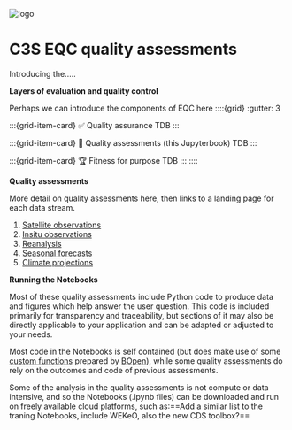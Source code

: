 ![logo](./img/LogoLine_horizon_C3S.png)

# C3S EQC quality assessments

Introducing the.....

**Layers of evaluation and quality control**

Perhaps we can introduce the components of EQC here
::::{grid}
:gutter: 3

:::{grid-item-card} ✅ Quality assurance
TDB
:::

:::{grid-item-card} 🧭 Quality assessments (this Jupyterbook)
TDB
:::

:::{grid-item-card} 🏆 Fitness for purpose
TDB
:::
::::

**Quality assessments**

More detail on quality assessments here, then links to a landing page for each data stream.

1. [Satellite observations](/satellite/satellite.md)
2. [Insitu observations](/insitu/insitu.md)
3. [Reanalysis](/reanalysis/reanalysis.md)
4. [Seasonal forecasts](/seasonal/seasonal.md)
5. [Climate projections](/projections/projections.md)

**Running the Notebooks**

Most of these quality assessments include Python code to produce data and figures which help answer the user question. This code is included primarily for transparency and traceability, but sections of it may also be directly applicable to your application and can be adapted or adjusted to your needs.

Most code in the Notebooks is self contained (but does make use of some [custom functions](https://github.com/bopen/c3s-eqc-automatic-quality-control/tree/main/c3s_eqc_automatic_quality_control) prepared by [BOpen](https://www.bopen.eu/)), while some quality assessments do rely on the outcomes and code of previous assessments.

Some of the analysis in the quality assessments is not compute or data intensive, and so the Notebooks (.ipynb files) can be downloaded and run on freely available cloud platforms, such as:==Add a similar list to the traning Notebooks, include WEKeO, also the new CDS toolbox?==
